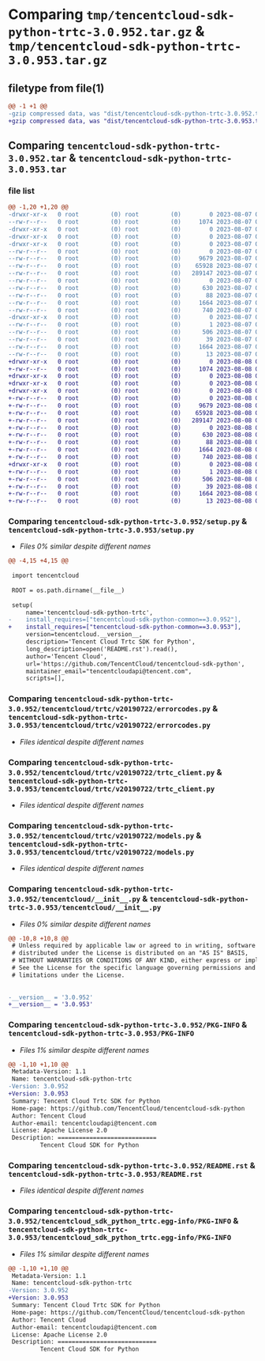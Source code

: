# Comparing `tmp/tencentcloud-sdk-python-trtc-3.0.952.tar.gz` & `tmp/tencentcloud-sdk-python-trtc-3.0.953.tar.gz`

## filetype from file(1)

```diff
@@ -1 +1 @@
-gzip compressed data, was "dist/tencentcloud-sdk-python-trtc-3.0.952.tar", last modified: Mon Aug  7 09:05:45 2023, max compression
+gzip compressed data, was "dist/tencentcloud-sdk-python-trtc-3.0.953.tar", last modified: Tue Aug  8 00:35:20 2023, max compression
```

## Comparing `tencentcloud-sdk-python-trtc-3.0.952.tar` & `tencentcloud-sdk-python-trtc-3.0.953.tar`

### file list

```diff
@@ -1,20 +1,20 @@
-drwxr-xr-x   0 root         (0) root         (0)        0 2023-08-07 09:05:45.000000 tencentcloud-sdk-python-trtc-3.0.952/
--rw-r--r--   0 root         (0) root         (0)     1074 2023-08-07 09:05:45.000000 tencentcloud-sdk-python-trtc-3.0.952/setup.py
-drwxr-xr-x   0 root         (0) root         (0)        0 2023-08-07 09:05:45.000000 tencentcloud-sdk-python-trtc-3.0.952/tencentcloud/
-drwxr-xr-x   0 root         (0) root         (0)        0 2023-08-07 09:05:45.000000 tencentcloud-sdk-python-trtc-3.0.952/tencentcloud/trtc/
-drwxr-xr-x   0 root         (0) root         (0)        0 2023-08-07 09:05:45.000000 tencentcloud-sdk-python-trtc-3.0.952/tencentcloud/trtc/v20190722/
--rw-r--r--   0 root         (0) root         (0)        0 2023-08-07 09:05:45.000000 tencentcloud-sdk-python-trtc-3.0.952/tencentcloud/trtc/v20190722/__init__.py
--rw-r--r--   0 root         (0) root         (0)     9679 2023-08-07 09:05:45.000000 tencentcloud-sdk-python-trtc-3.0.952/tencentcloud/trtc/v20190722/errorcodes.py
--rw-r--r--   0 root         (0) root         (0)    65928 2023-08-07 09:05:45.000000 tencentcloud-sdk-python-trtc-3.0.952/tencentcloud/trtc/v20190722/trtc_client.py
--rw-r--r--   0 root         (0) root         (0)   289147 2023-08-07 09:05:45.000000 tencentcloud-sdk-python-trtc-3.0.952/tencentcloud/trtc/v20190722/models.py
--rw-r--r--   0 root         (0) root         (0)        0 2023-08-07 09:05:45.000000 tencentcloud-sdk-python-trtc-3.0.952/tencentcloud/trtc/__init__.py
--rw-r--r--   0 root         (0) root         (0)      630 2023-08-07 09:05:45.000000 tencentcloud-sdk-python-trtc-3.0.952/tencentcloud/__init__.py
--rw-r--r--   0 root         (0) root         (0)       88 2023-08-07 09:05:45.000000 tencentcloud-sdk-python-trtc-3.0.952/setup.cfg
--rw-r--r--   0 root         (0) root         (0)     1664 2023-08-07 09:05:45.000000 tencentcloud-sdk-python-trtc-3.0.952/PKG-INFO
--rw-r--r--   0 root         (0) root         (0)      740 2023-08-07 09:05:45.000000 tencentcloud-sdk-python-trtc-3.0.952/README.rst
-drwxr-xr-x   0 root         (0) root         (0)        0 2023-08-07 09:05:45.000000 tencentcloud-sdk-python-trtc-3.0.952/tencentcloud_sdk_python_trtc.egg-info/
--rw-r--r--   0 root         (0) root         (0)        1 2023-08-07 09:05:45.000000 tencentcloud-sdk-python-trtc-3.0.952/tencentcloud_sdk_python_trtc.egg-info/dependency_links.txt
--rw-r--r--   0 root         (0) root         (0)      506 2023-08-07 09:05:45.000000 tencentcloud-sdk-python-trtc-3.0.952/tencentcloud_sdk_python_trtc.egg-info/SOURCES.txt
--rw-r--r--   0 root         (0) root         (0)       39 2023-08-07 09:05:45.000000 tencentcloud-sdk-python-trtc-3.0.952/tencentcloud_sdk_python_trtc.egg-info/requires.txt
--rw-r--r--   0 root         (0) root         (0)     1664 2023-08-07 09:05:45.000000 tencentcloud-sdk-python-trtc-3.0.952/tencentcloud_sdk_python_trtc.egg-info/PKG-INFO
--rw-r--r--   0 root         (0) root         (0)       13 2023-08-07 09:05:45.000000 tencentcloud-sdk-python-trtc-3.0.952/tencentcloud_sdk_python_trtc.egg-info/top_level.txt
+drwxr-xr-x   0 root         (0) root         (0)        0 2023-08-08 00:35:20.000000 tencentcloud-sdk-python-trtc-3.0.953/
+-rw-r--r--   0 root         (0) root         (0)     1074 2023-08-08 00:35:20.000000 tencentcloud-sdk-python-trtc-3.0.953/setup.py
+drwxr-xr-x   0 root         (0) root         (0)        0 2023-08-08 00:35:20.000000 tencentcloud-sdk-python-trtc-3.0.953/tencentcloud/
+drwxr-xr-x   0 root         (0) root         (0)        0 2023-08-08 00:35:20.000000 tencentcloud-sdk-python-trtc-3.0.953/tencentcloud/trtc/
+drwxr-xr-x   0 root         (0) root         (0)        0 2023-08-08 00:35:20.000000 tencentcloud-sdk-python-trtc-3.0.953/tencentcloud/trtc/v20190722/
+-rw-r--r--   0 root         (0) root         (0)        0 2023-08-08 00:35:20.000000 tencentcloud-sdk-python-trtc-3.0.953/tencentcloud/trtc/v20190722/__init__.py
+-rw-r--r--   0 root         (0) root         (0)     9679 2023-08-08 00:35:20.000000 tencentcloud-sdk-python-trtc-3.0.953/tencentcloud/trtc/v20190722/errorcodes.py
+-rw-r--r--   0 root         (0) root         (0)    65928 2023-08-08 00:35:20.000000 tencentcloud-sdk-python-trtc-3.0.953/tencentcloud/trtc/v20190722/trtc_client.py
+-rw-r--r--   0 root         (0) root         (0)   289147 2023-08-08 00:35:20.000000 tencentcloud-sdk-python-trtc-3.0.953/tencentcloud/trtc/v20190722/models.py
+-rw-r--r--   0 root         (0) root         (0)        0 2023-08-08 00:35:20.000000 tencentcloud-sdk-python-trtc-3.0.953/tencentcloud/trtc/__init__.py
+-rw-r--r--   0 root         (0) root         (0)      630 2023-08-08 00:35:20.000000 tencentcloud-sdk-python-trtc-3.0.953/tencentcloud/__init__.py
+-rw-r--r--   0 root         (0) root         (0)       88 2023-08-08 00:35:20.000000 tencentcloud-sdk-python-trtc-3.0.953/setup.cfg
+-rw-r--r--   0 root         (0) root         (0)     1664 2023-08-08 00:35:20.000000 tencentcloud-sdk-python-trtc-3.0.953/PKG-INFO
+-rw-r--r--   0 root         (0) root         (0)      740 2023-08-08 00:35:20.000000 tencentcloud-sdk-python-trtc-3.0.953/README.rst
+drwxr-xr-x   0 root         (0) root         (0)        0 2023-08-08 00:35:20.000000 tencentcloud-sdk-python-trtc-3.0.953/tencentcloud_sdk_python_trtc.egg-info/
+-rw-r--r--   0 root         (0) root         (0)        1 2023-08-08 00:35:20.000000 tencentcloud-sdk-python-trtc-3.0.953/tencentcloud_sdk_python_trtc.egg-info/dependency_links.txt
+-rw-r--r--   0 root         (0) root         (0)      506 2023-08-08 00:35:20.000000 tencentcloud-sdk-python-trtc-3.0.953/tencentcloud_sdk_python_trtc.egg-info/SOURCES.txt
+-rw-r--r--   0 root         (0) root         (0)       39 2023-08-08 00:35:20.000000 tencentcloud-sdk-python-trtc-3.0.953/tencentcloud_sdk_python_trtc.egg-info/requires.txt
+-rw-r--r--   0 root         (0) root         (0)     1664 2023-08-08 00:35:20.000000 tencentcloud-sdk-python-trtc-3.0.953/tencentcloud_sdk_python_trtc.egg-info/PKG-INFO
+-rw-r--r--   0 root         (0) root         (0)       13 2023-08-08 00:35:20.000000 tencentcloud-sdk-python-trtc-3.0.953/tencentcloud_sdk_python_trtc.egg-info/top_level.txt
```

### Comparing `tencentcloud-sdk-python-trtc-3.0.952/setup.py` & `tencentcloud-sdk-python-trtc-3.0.953/setup.py`

 * *Files 0% similar despite different names*

```diff
@@ -4,15 +4,15 @@
 
 import tencentcloud
 
 ROOT = os.path.dirname(__file__)
 
 setup(
     name='tencentcloud-sdk-python-trtc',
-    install_requires=["tencentcloud-sdk-python-common==3.0.952"],
+    install_requires=["tencentcloud-sdk-python-common==3.0.953"],
     version=tencentcloud.__version__,
     description='Tencent Cloud Trtc SDK for Python',
     long_description=open('README.rst').read(),
     author='Tencent Cloud',
     url='https://github.com/TencentCloud/tencentcloud-sdk-python',
     maintainer_email="tencentcloudapi@tencent.com",
     scripts=[],
```

### Comparing `tencentcloud-sdk-python-trtc-3.0.952/tencentcloud/trtc/v20190722/errorcodes.py` & `tencentcloud-sdk-python-trtc-3.0.953/tencentcloud/trtc/v20190722/errorcodes.py`

 * *Files identical despite different names*

### Comparing `tencentcloud-sdk-python-trtc-3.0.952/tencentcloud/trtc/v20190722/trtc_client.py` & `tencentcloud-sdk-python-trtc-3.0.953/tencentcloud/trtc/v20190722/trtc_client.py`

 * *Files identical despite different names*

### Comparing `tencentcloud-sdk-python-trtc-3.0.952/tencentcloud/trtc/v20190722/models.py` & `tencentcloud-sdk-python-trtc-3.0.953/tencentcloud/trtc/v20190722/models.py`

 * *Files identical despite different names*

### Comparing `tencentcloud-sdk-python-trtc-3.0.952/tencentcloud/__init__.py` & `tencentcloud-sdk-python-trtc-3.0.953/tencentcloud/__init__.py`

 * *Files 0% similar despite different names*

```diff
@@ -10,8 +10,8 @@
 # Unless required by applicable law or agreed to in writing, software
 # distributed under the License is distributed on an "AS IS" BASIS,
 # WITHOUT WARRANTIES OR CONDITIONS OF ANY KIND, either express or implied.
 # See the License for the specific language governing permissions and
 # limitations under the License.
 
 
-__version__ = '3.0.952'
+__version__ = '3.0.953'
```

### Comparing `tencentcloud-sdk-python-trtc-3.0.952/PKG-INFO` & `tencentcloud-sdk-python-trtc-3.0.953/PKG-INFO`

 * *Files 1% similar despite different names*

```diff
@@ -1,10 +1,10 @@
 Metadata-Version: 1.1
 Name: tencentcloud-sdk-python-trtc
-Version: 3.0.952
+Version: 3.0.953
 Summary: Tencent Cloud Trtc SDK for Python
 Home-page: https://github.com/TencentCloud/tencentcloud-sdk-python
 Author: Tencent Cloud
 Author-email: tencentcloudapi@tencent.com
 License: Apache License 2.0
 Description: ============================
         Tencent Cloud SDK for Python
```

### Comparing `tencentcloud-sdk-python-trtc-3.0.952/README.rst` & `tencentcloud-sdk-python-trtc-3.0.953/README.rst`

 * *Files identical despite different names*

### Comparing `tencentcloud-sdk-python-trtc-3.0.952/tencentcloud_sdk_python_trtc.egg-info/PKG-INFO` & `tencentcloud-sdk-python-trtc-3.0.953/tencentcloud_sdk_python_trtc.egg-info/PKG-INFO`

 * *Files 1% similar despite different names*

```diff
@@ -1,10 +1,10 @@
 Metadata-Version: 1.1
 Name: tencentcloud-sdk-python-trtc
-Version: 3.0.952
+Version: 3.0.953
 Summary: Tencent Cloud Trtc SDK for Python
 Home-page: https://github.com/TencentCloud/tencentcloud-sdk-python
 Author: Tencent Cloud
 Author-email: tencentcloudapi@tencent.com
 License: Apache License 2.0
 Description: ============================
         Tencent Cloud SDK for Python
```


